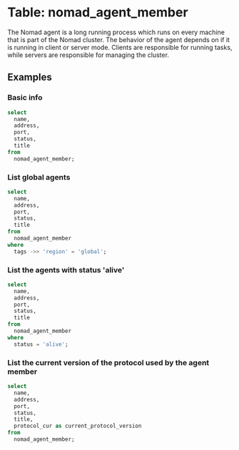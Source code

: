 # Table: nomad_agent_member

The Nomad agent is a long running process which runs on every machine that is part of the Nomad cluster. The behavior of the agent depends on if it is running in client or server mode. Clients are responsible for running tasks, while servers are responsible for managing the cluster.

## Examples

### Basic info

```sql
select
  name,
  address,
  port,
  status,
  title
from
  nomad_agent_member;
```

### List global agents

```sql
select
  name,
  address,
  port,
  status,
  title
from
  nomad_agent_member
where
  tags ->> 'region' = 'global';
```

### List the agents with status 'alive'

```sql
select
  name,
  address,
  port,
  status,
  title
from
  nomad_agent_member
where
  status = 'alive';
```

### List the current version of the protocol used by the agent member

```sql
select
  name,
  address,
  port,
  status,
  title,
  protocol_cur as current_protocol_version
from
  nomad_agent_member;
```
